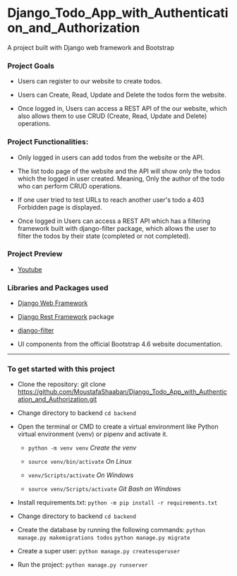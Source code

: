 # Django_Todo_App_with_Authentication_and_Authorization

A project built with Django web framework and Bootstrap

###  Project Goals

* Users can register to our website to create todos.

* Users can Create, Read, Update and Delete the todos form the website.

* Once logged in, Users can access a REST API of the our website, which also allows them to use CRUD (Create, Read, Update and Delete) operations.

### Project Functionalities:

* Only logged in users can add todos from the website or the API.

* The list todo page of the website and the API will show only the todos which the logged in user created. Meaning, Only the author of the todo who can perform CRUD operations.

* If one user tried to test URLs to reach another user's todo a 403 Forbidden page is displayed.

* Once logged in Users can access a REST API which has a filtering framework built with django-filter package, which allows the user to filter the todos by their state (completed or not completed).


### Project Preview

* [Youtube](https://www.youtube.com/watch?v=Ux8aDtOjBOY)

### Libraries and Packages used

* [Django Web Framework](https://www.djangoproject.com/)

* [Django Rest Framework](https://www.django-rest-framework.org/) package

* [django-filter](https://github.com/carltongibson/django-filter/tree/main)

* UI components from the official Bootstrap 4.6 website documentation.
-------------------------------------------------------------------------------

### To get started with this project

* Clone the repository: git clone https://github.com/MoustafaShaaban/Django_Todo_App_with_Authentication_and_Authorization.git

* Change directory to backend ``` cd backend ```

* Open the terminal or CMD to create a virtual environment like Python virtual environment (venv) or pipenv and activate it.

    * ``` python -m venv venv ```           *Create the venv*

    * ``` source venv/bin/activate ```      *On Linux*

    * ``` venv/Scripts/activate ```         *On Windows*

    * ``` source venv/Scripts/activate ```  *Git Bash on Windows*

* Install requirements.txt: ``` python -m pip install -r requirements.txt ```

* Change directory to backend ``` cd backend ```

* Create the database by running the following commands:
``` python manage.py makemigrations todos ```
``` python manage.py migrate ```

* Create a super user: ``` python manage.py createsuperuser ```

* Run the project: ``` python manage.py runserver ```
